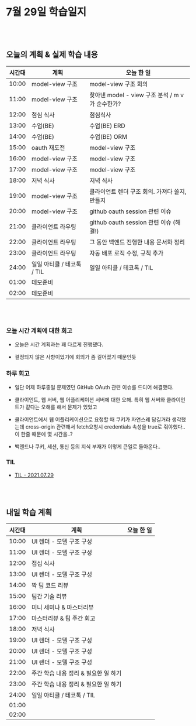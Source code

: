 # 7월 29일 학습일지

<br/>
<br/>

## 오늘의 계획 & 실제 학습 내용

| 시간대 | 계획                       | 오늘 한 일                                      |
| ------ | -------------------------- | ----------------------------------------------- |
| 10:00  | model-view 구조            | model-view 구조 회의                            |
| 11:00  | model-view 구조            | 찾아낸 model - view 구조 분석 / m v가 순수한가? |
| 12:00  | 점심 식사                  | 점심식사                                        |
| 13:00  | 수업(BE)                   | 수업(BE) ERD                                    |
| 14:00  | 수업(BE)                   | 수업(BE) ORM                                    |
| 15:00  | oauth 재도전               | model-view 구조                                 |
| 16:00  | model-view 구조            | model-view 구조                                 |
| 17:00  | model-view 구조            | model-view 구조                                 |
| 18:00  | 저녁 식사                  | 저녁 식사                                       |
| 19:00  | model-view 구조            | 클라이언트 렌더 구조 회의. 가져다 쓸지, 만들지  |
| 20:00  | model-view 구조            | github oauth session 관련 이슈                  |
| 21:00  | 클라이언트 라우팅          | github oauth session 관련 이슈 (해결!)          |
| 22:00  | 클라이언트 라우팅          | 그 동안 백엔드 진행한 내용 문서화 정리          |
| 23:00  | 클라이언트 라우팅          | 자동 배포 로직 수정, 규칙 추가                  |
| 24:00  | 일일 아티클 / 테코톡 / TIL | 일일 아티클 / 테코톡 / TIL                      |
| 01:00  | 데모준비                   |                                                 |
| 02:00  | 데모준비                   |                                                 |

<br/>
<br/>

### 오늘 시간 계획에 대한 회고

- 오늘은 시간 계획과는 꽤 다르게 진행됐다.

- 결정되지 않은 사항이었기에 회의가 좀 길어졌기 때문인듯

### 하루 회고

- 일단 어제 하루종일 문제였던 GitHub OAuth 관련 이슈를 드디어 해결했다.

- 클라이언트, 웹 서버, 웹 어플리케이션 서버에 대한 오해. 특히 웹 서버와 클라이언트가 같다는 오해를 해서 문제가 있었고

- 클라이언트에서 웹 어플리케이션으로 요청할 때 쿠키가 자연스레 담길거라 생각했는데 cross-origin 관련해서 fetch요청시 credentials 속성을 true로 줘야했다.. 이 한줄 때문에 몇 시간을..?

- 백엔드나 쿠키, 세션, 통신 등의 지식 부재가 이렇게 큰일로 돌아온다..

### TIL

- [TIL - 2021.07.29](https://velog.io/@jjuny546/TIL-2021.07.29)

<br/>
<br/>

## 내일 학습 계획

| 시간대 | 계획                                 | 오늘 한 일 |
| ------ | ------------------------------------ | ---------- |
| 10:00  | UI 렌더 - 모델 구조 구성             |            |
| 11:00  | UI 렌더 - 모델 구조 구성             |            |
| 12:00  | 점심 식사                            |            |
| 13:00  | UI 렌더 - 모델 구조 구성             |            |
| 14:00  | 짝 팀 코드 리뷰                      |            |
| 15:00  | 팀간 기술 리뷰                       |            |
| 16:00  | 미니 세미나 & 마스터리뷰             |            |
| 17:00  | 마스터리뷰 & 팀 주간 회고            |            |
| 18:00  | 저녁 식사                            |            |
| 19:00  | UI 렌더 - 모델 구조 구성             |            |
| 20:00  | UI 렌더 - 모델 구조 구성             |            |
| 21:00  | UI 렌더 - 모델 구조 구성             |            |
| 22:00  | 주간 학습 내용 정리 & 필요한 일 하기 |            |
| 23:00  | 주간 학습 내용 정리 & 필요한 일 하기 |            |
| 24:00  | 일일 아티클 / 테코톡 / TIL           |            |
| 01:00  |                                      |            |
| 02:00  |                                      |            |
